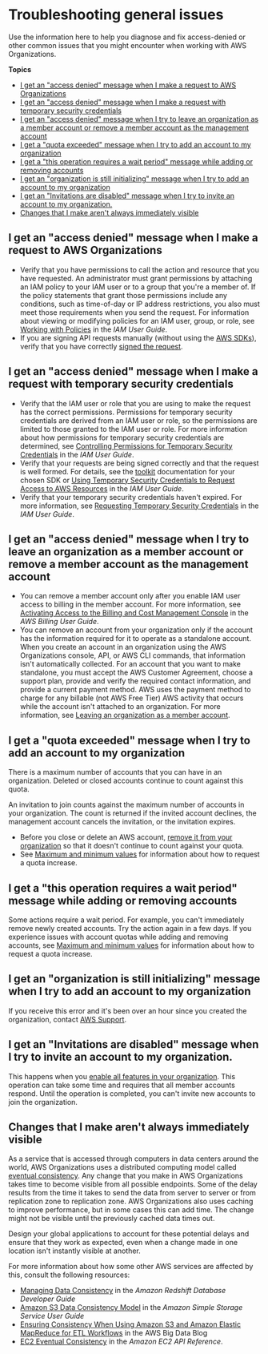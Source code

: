 # Troubleshooting general issues<a name="orgs_troubleshoot_general"></a>

Use the information here to help you diagnose and fix access\-denied or other common issues that you might encounter when working with AWS Organizations\.

**Topics**
+ [I get an "access denied" message when I make a request to AWS Organizations](#troubleshoot_general_access-denied-service)
+ [I get an "access denied" message when I make a request with temporary security credentials](#troubleshoot_general_access-denied-temp-creds)
+ [I get an "access denied" message when I try to leave an organization as a member account or remove a member account as the management account](#troubleshoot_general_error-leaving-org)
+ [I get a "quota exceeded" message when I try to add an account to my organization](#troubleshoot_general_error-adding-account)
+ [I get a "this operation requires a wait period" message while adding or removing accounts](#troubleshoot_general_error-wait-req)
+ [I get an "organization is still initializing" message when I try to add an account to my organization](#troubleshoot_general_error-still-init)
+ [I get an "Invitations are disabled" message when I try to invite an account to my organization\.](#troubleshoot_general_error-changing-feature-set)
+ [Changes that I make aren't always immediately visible](#troubleshoot_general_eventual-consistency)

## I get an "access denied" message when I make a request to AWS Organizations<a name="troubleshoot_general_access-denied-service"></a>
+ Verify that you have permissions to call the action and resource that you have requested\. An administrator must grant permissions by attaching an IAM policy to your IAM user or to a group that you're a member of\. If the policy statements that grant those permissions include any conditions, such as time\-of\-day or IP address restrictions, you also must meet those requirements when you send the request\. For information about viewing or modifying policies for an IAM user, group, or role, see [Working with Policies](https://docs.aws.amazon.com/IAM/latest/UserGuide/access_policies_manage.html) in the *IAM User Guide*\.
+ If you are signing API requests manually \(without using the [AWS SDKs](http://aws.amazon.com/tools/)\), verify that you have correctly [signed the request](https://docs.aws.amazon.com/general/latest/gr/signing_aws_api_requests.html)\.

## I get an "access denied" message when I make a request with temporary security credentials<a name="troubleshoot_general_access-denied-temp-creds"></a>
+ Verify that the IAM user or role that you are using to make the request has the correct permissions\. Permissions for temporary security credentials are derived from an IAM user or role, so the permissions are limited to those granted to the IAM user or role\. For more information about how permissions for temporary security credentials are determined, see [Controlling Permissions for Temporary Security Credentials](https://docs.aws.amazon.com/IAM/latest/UserGuide/id_credentials_temp_control-access.html) in the *IAM User Guide*\.
+ Verify that your requests are being signed correctly and that the request is well formed\. For details, see the [toolkit](http://aws.amazon.com/tools/) documentation for your chosen SDK or [Using Temporary Security Credentials to Request Access to AWS Resources](https://docs.aws.amazon.com/IAM/latest/UserGuide/id_credentials_temp_use-resources.html) in the *IAM User Guide*\.
+ Verify that your temporary security credentials haven't expired\. For more information, see [Requesting Temporary Security Credentials](https://docs.aws.amazon.com/IAM/latest/UserGuide/id_credentials_temp_request.html) in the *IAM User Guide*\. 

## I get an "access denied" message when I try to leave an organization as a member account or remove a member account as the management account<a name="troubleshoot_general_error-leaving-org"></a>
+ You can remove a member account only after you enable IAM user access to billing in the member account\. For more information, see [Activating Access to the Billing and Cost Management Console](https://docs.aws.amazon.com/awsaccountbilling/latest/aboutv2/grantaccess.html#ControllingAccessWebsite-Activate) in the *AWS Billing User Guide*\.
+ You can remove an account from your organization only if the account has the information required for it to operate as a standalone account\. When you create an account in an organization using the AWS Organizations console, API, or AWS CLI commands, that information isn't automatically collected\. For an account that you want to make standalone, you must accept the AWS Customer Agreement, choose a support plan, provide and verify the required contact information, and provide a current payment method\. AWS uses the payment method to charge for any billable \(not AWS Free Tier\) AWS activity that occurs while the account isn't attached to an organization\. For more information, see [Leaving an organization as a member account](orgs_manage_accounts_remove.md#orgs_manage_accounts_leave-as-member)\.

## I get a "quota exceeded" message when I try to add an account to my organization<a name="troubleshoot_general_error-adding-account"></a>

There is a maximum number of accounts that you can have in an organization\. Deleted or closed accounts continue to count against this quota\.

An invitation to join counts against the maximum number of accounts in your organization\. The count is returned if the invited account declines, the management account cancels the invitation, or the invitation expires\.
+ Before you close or delete an AWS account, [remove it from your organization](orgs_manage_accounts_remove.md) so that it doesn't continue to count against your quota\.
+ See [Maximum and minimum values](orgs_reference_limits.md#min-max-values) for information about how to request a quota increase\.

## I get a "this operation requires a wait period" message while adding or removing accounts<a name="troubleshoot_general_error-wait-req"></a>

Some actions require a wait period\. For example, you can't immediately remove newly created accounts\. Try the action again in a few days\. If you experience issues with account quotas while adding and removing accounts, see [Maximum and minimum values](orgs_reference_limits.md#min-max-values) for information about how to request a quota increase\.

## I get an "organization is still initializing" message when I try to add an account to my organization<a name="troubleshoot_general_error-still-init"></a>

If you receive this error and it's been over an hour since you created the organization, contact [AWS Support](https://console.aws.amazon.com/support/home#/)\.

## I get an "Invitations are disabled" message when I try to invite an account to my organization\.<a name="troubleshoot_general_error-changing-feature-set"></a>

This happens when you [enable all features in your organization](orgs_manage_org_support-all-features.md)\. This operation can take some time and requires that all member accounts respond\. Until the operation is completed, you can't invite new accounts to join the organization\.

## Changes that I make aren't always immediately visible<a name="troubleshoot_general_eventual-consistency"></a>

As a service that is accessed through computers in data centers around the world, AWS Organizations uses a distributed computing model called [eventual consistency](https://wikipedia.org/wiki/Eventual_consistency)\. Any change that you make in AWS Organizations takes time to become visible from all possible endpoints\. Some of the delay results from the time it takes to send the data from server to server or from replication zone to replication zone\. AWS Organizations also uses caching to improve performance, but in some cases this can add time\. The change might not be visible until the previously cached data times out\.

Design your global applications to account for these potential delays and ensure that they work as expected, even when a change made in one location isn't instantly visible at another\.

For more information about how some other AWS services are affected by this, consult the following resources:
+ [Managing Data Consistency](https://docs.aws.amazon.com/redshift/latest/dg/managing-data-consistency.html) in the *Amazon Redshift Database Developer Guide*
+ [Amazon S3 Data Consistency Model](https://docs.aws.amazon.com/AmazonS3/latest/dev/Introduction.html#ConsistencyModel) in the *Amazon Simple Storage Service User Guide*
+ [Ensuring Consistency When Using Amazon S3 and Amazon Elastic MapReduce for ETL Workflows](http://aws.amazon.com/blogs/big-data/ensuring-consistency-when-using-amazon-s3-and-amazon-elastic-mapreduce-for-etl-workflows/) in the AWS Big Data Blog
+ [EC2 Eventual Consistency](https://docs.aws.amazon.com/AWSEC2/latest/APIReference/query-api-troubleshooting.html#eventual-consistency) in the *Amazon EC2 API Reference*\.